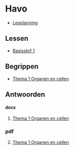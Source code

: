 # Havo

* [Lesplanning](lesplanning.md)

## Lessen

- [Basisstof 1](lessen/Ht1b1.md)

<!--
## Boek

* [Biologie Voor Jou HAVO 4a](boek/BVJ_H_4A_Boek.docx)
* [Biologie Voor Jou HAVO 4b](boek/BVJ_H_4B_Boek.docx)
-->

## Begrippen

* [Thema 1 Organen en cellen](begrippen/Bvj-4havo-T1-begrippenlijst.docx)

## Antwoorden

#### docx

1. [Thema 1 Organen en cellen](antwoorden/7_0_bvj_havo_4a_uitwerkingen_t1.docx)

### pdf

2. [Thema 1 Organen en cellen](antwoorden/7_0_bvj_havo_4a_uitwerkingen_t1.pdf)


